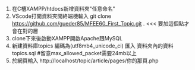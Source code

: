 1. 在C槽XAMPP/htdocs新增資料夾"任意命名"
2. VScode打開資料夾開終端機輸入 git clone https://github.com/gueder85/MFEE60_First_Topic.git . <<< 要加這個點才會在對的層
3. clone下來後啟動XAMPP開啟Apache跟MySQL
4. 新建資料庫topics 編碼為(utf8mb4_unicode_ci) 匯入 資料夾內的資料 topics.sql #留意max_allowed_packet需要24mb以上
5. 於網頁輸入 http://localhost/topic/article/pages/你的那頁.php
